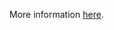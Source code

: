 More information [here](https://docs.bridgecrew.io/docs/ensure-run-commands-are-not-vulnerable-to-shell-injection).
